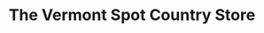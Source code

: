 ---
title: "The Vermont Spot Country Store"
url: /quechee/the-vermont-spot-country-store/
shop: general
---